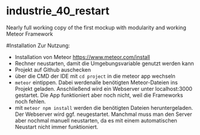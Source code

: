 # industrie_40_restart
Nearly full working copy of the first mockup with modularity and working Meteor Framework

#Installation
Zur Nutzung:
- Installation von Meteor https://www.meteor.com/install
- Rechner neustarten, damit die Umgebungsvariable genutzt werden kann
- Projekt auf Github auschecken
- über die CMD der IDE mit ```cd project``` in die meteor app wechseln
- ```meteor``` eintippen. Dabei werdenalle benötigten Meteor-Dateien ins Projekt geladen. Anschließend wird ein Webserver unter localhost:3000 gestartet. Die App funktioniert aber noch nicht, weil die Frameworks noch fehlen.
- mit ```meteor npm install``` werden die benötigten Dateien heruntergeladen. Der Webserver wird ggf. neugestartet. Manchmal muss man den Server aber nochmal manuell neustarten, da es mit einem automatischen Neustart nicht immer funktioniert.
